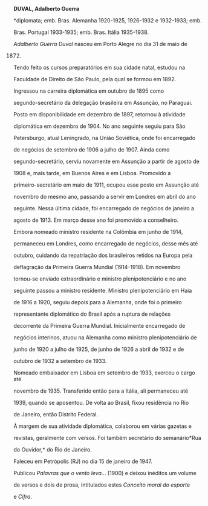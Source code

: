 **DUVAL, Adalberto Guerra**



\*diplomata; emb. Bras. Alemanha 1920-1925, 1926-1932 e 1932-1933; emb.

Bras. Portugal 1933-1935; emb. Bras. Itália 1935-1938.



*Adalberto Guerra Duval* nasceu em Porto Alegre no dia 31 de maio de

1872.



Tendo feito os cursos preparatórios em sua cidade natal, estudou na

Faculdade de Direito de São Paulo, pela qual se formou em 1892.



Ingressou na carreira diplomática em outubro de 1895 como

segundo-secretário da delegação brasileira em Assunção, no Paraguai.

Posto em disponibilidade em dezembro de 1897, retornou à atividade

diplomática em dezembro de 1904. No ano seguinte seguiu para São

Petersburgo, atual Leningrado, na União Soviética, onde foi encarregado

de negócios de setembro de 1906 a julho de 1907. Ainda como

segundo-secretário, serviu novamente em Assunção a partir de agosto de

1908 e, mais tarde, em Buenos Aires e em Lisboa. Promovido a

primeiro-secretário em maio de 1911, ocupou esse posto em Assunção até

novembro do mesmo ano, passando a servir em Londres em abril do ano

seguinte. Nessa última cidade, foi encarregado de negócios de janeiro a

agosto de 1913. Em março desse ano foi promovido a conselheiro.



Embora nomeado ministro residente na Colômbia em junho de 1914,

permaneceu em Londres, como encarregado de negócios, desse mês até

outubro, cuidando da repatriação dos brasileiros retidos na Europa pela

deflagração da Primeira Guerra Mundial (1914-1918). Em novembro

tornou-se enviado extraordinário e ministro plenipotenciário e no ano

seguinte passou a ministro residente. Ministro plenipotenciário em Haia

de 1916 a 1920, seguiu depois para a Alemanha, onde foi o primeiro

representante diplomático do Brasil após a ruptura de relações

decorrente da Primeira Guerra Mundial. Inicialmente encarregado de

negócios interinos, atuou na Alemanha como ministro plenipotenciário de

junho de 1920 a julho de 1925, de junho de 1926 a abril de 1932 e de

outubro de 1932 a setembro de 1933.



Nomeado embaixador em Lisboa em setembro de 1933, exerceu o cargo até

novembro de 1935. Transferido então para a Itália, ali permaneceu até

1939, quando se aposentou. De volta ao Brasil, fixou residência no Rio

de Janeiro, então Distrito Federal.



À margem de sua atividade diplomática, colaborou em várias gazetas e

revistas, geralmente com versos. Foi também secretário do semanário*Rua

do Ouvidor,* do Rio de Janeiro.



Faleceu em Petrópolis (RJ) no dia 15 de janeiro de 1947.



Publicou *Palavras que o vento leva*… (1900) e deixou inéditos um volume

de versos e dois de prosa, intitulados estes *Conceito moral do esport*e

e *Cifra*.



